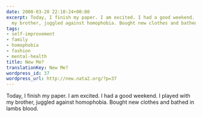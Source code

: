 ```yaml
---
date: 2000-03-20 22:10:24+00:00
excerpt: Today, I finish my paper. I am excited. I had a good weekend. I played with
  my brother, juggled against homophobia. Bought new clothes and bathed in lambs blood.
tags:
- self-improvement
- family
- homophobia
- fashion
- mental-health
title: New Me?
translationKey: New Me?
wordpress_id: 37
wordpress_url: http://new.nata2.org/?p=37
---
```


Today, I finish my paper. I am excited. I had a good weekend. I played with my brother, juggled against homophobia. Bought new clothes and bathed in lambs blood.